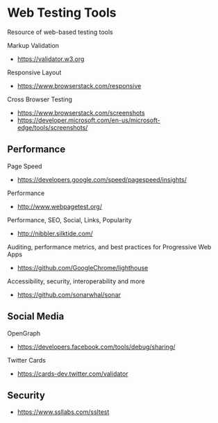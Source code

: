 # Web Testing Tools
Resource of web-based testing tools

Markup Validation
- https://validator.w3.org

Responsive Layout
- https://www.browserstack.com/responsive

Cross Browser Testing
- https://www.browserstack.com/screenshots
- https://developer.microsoft.com/en-us/microsoft-edge/tools/screenshots/

## Performance

Page Speed
- https://developers.google.com/speed/pagespeed/insights/

Performance
- http://www.webpagetest.org/

Performance, SEO, Social, Links, Popularity
- http://nibbler.silktide.com/

Auditing, performance metrics, and best practices for Progressive Web Apps
- https://github.com/GoogleChrome/lighthouse

Accessibility, security, interoperability and more
- https://github.com/sonarwhal/sonar

## Social Media

OpenGraph
- https://developers.facebook.com/tools/debug/sharing/

Twitter Cards
- https://cards-dev.twitter.com/validator


## Security

- https://www.ssllabs.com/ssltest
